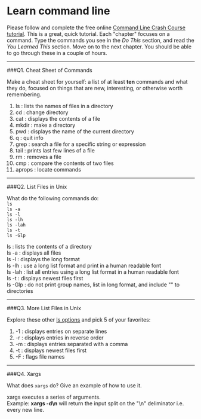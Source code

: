 # Learn command line

Please follow and complete the free online [Command Line Crash Course
tutorial](http://cli.learncodethehardway.org/book/). This is a great,
quick tutorial. Each "chapter" focuses on a command. Type the commands
you see in the _Do This_ section, and read the _You Learned This_
section. Move on to the next chapter. You should be able to go through
these in a couple of hours.

---

###Q1.  Cheat Sheet of Commands  

Make a cheat sheet for yourself: a list of at least **ten** commands and what they do, focused on things that are new, interesting, or otherwise worth remembering.

1. ls : lists the names of files in a directory  
2. cd : change directory  
3. cat : displays the contents of a file  
4. mkdir : make a directory  
5. pwd : displays the name of the current directory  
6. q : quit info  
7. grep : search a file for a specific string or expression  
8. tail : prints last few lines of a file  
9. rm : removes a file  
10. cmp : compare the contents of two files  
11. aprops : locate commands  

---

###Q2.  List Files in Unix   

What do the following commands do:  
`ls`  
`ls -a`  
`ls -l`  
`ls -lh`  
`ls -lah`  
`ls -t`  
`ls -Glp`  


ls : lists the contents of a directory  
ls -a : displays all files  
ls -l : displays the long format  
ls -lh : use a long list format and print in a human readable font  
ls -lah : list all entries using a long list format in a human readable font  
ls -t : displays newest files first  
ls -Glp : do not print group names, list in long format, and include "\" to directories  


---

###Q3.  More List Files in Unix  

Explore these other [ls options](http://www.techonthenet.com/unix/basic/ls.php) and pick 5 of your favorites:

1. -1 : displays entries on separate lines  
2. -r : displays entries in reverse order  
3. -m : displays entries separated with a comma  
4. -t : displays newest files first  
5. -F : flags file names  

---

###Q4.  Xargs   

What does `xargs` do? Give an example of how to use it.

xargs executes a series of arguments.   
Example: **xargs -d\n** will return the input split on the "\n" deliminator i.e. every new line.

 

